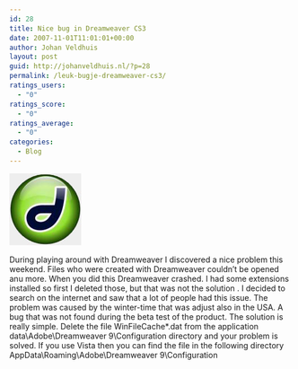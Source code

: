 ```yaml
---
id: 28
title: Nice bug in Dreamweaver CS3
date: 2007-11-01T11:01:01+00:00
author: Johan Veldhuis
layout: post
guid: http://johanveldhuis.nl/?p=28
permalink: /leuk-bugje-dreamweaver-cs3/
ratings_users:
  - "0"
ratings_score:
  - "0"
ratings_average:
  - "0"
categories:
  - Blog
---
```

[![Dreamweaver CS3](/wp-content/uploads/2008/03/dreamweaver.thumbnail.jpg)](/wp-content/uploads/2008/03/dreamweaver.jpg "Dreamweaver CS3") 

During playing around with Dreamweaver I discovered a nice problem this weekend. Files who were created with Dreamweaver couldn&#8217;t be opened anu more. When you did this Dreamweaver crashed. I had some extensions installed so first I deleted those, but that was not the solution . I decided to search on the internet and saw that a lot of people had this issue. The problem was caused by the winter-time that was adjust also in the USA. A bug that was not found during the beta test of the product. The solution is really simple. Delete the file WinFileCache*.dat from the application data\Adobe\Dreamweaver 9\Configuration directory and your problem is solved. If you use Vista then you can find the file in the following directory AppData\Roaming\Adobe\Dreamweaver 9\Configuration